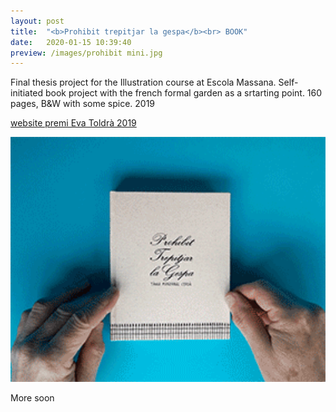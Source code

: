 ```yaml
---
layout: post
title:  "<b>Prohibit trepitjar la gespa</b><br> BOOK"
date:   2020-01-15 10:39:40
preview: /images/prohibit mini.jpg
---
```



Final thesis project for the Illustration course at Escola Massana. Self-initiated book project with the french formal garden as a srtarting point. 160 pages, B&W with some spice. 2019<br>



<a href="http://evatoldra.cat/tania-manzanal/">website premi Eva Toldrà 2019</a>

<img src="/images/prohibit.gif" alt="drawing" width="600px">


More soon
